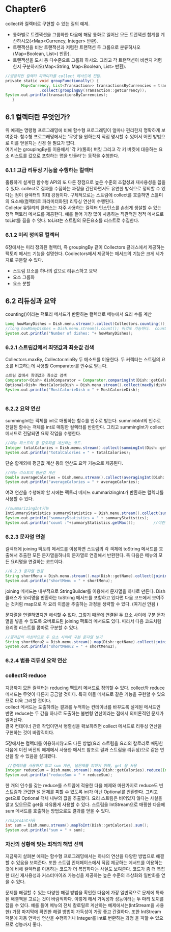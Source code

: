  # Chapter6 
 
 collect와 컬렉터로 구현할 수 있는 질의 예제.
 - 통화별로 트랜잭션을 그룹화한 다음에 해당 통화로 일어난 모든 트랜잭션 합계를 계산하시오(<Map<Currency, Integer> 반환).
 - 트랜잭션을 비싼 트랜잭션과 저렴한 트랜잭션 두 그룹으로 분류히사오(Map<Boolean, List<Transaction>>) 반환).
 - 트랜잭션을 도시 등 다수준으로 그룹화 하시오. 그리고 각 트랜잭션이 비싼지 저렴한지 구분하시오(Map<String, Map<Boolean, List<Transaction>> 반환).
 
 ```groovy
//범용적인 컬렉터 파라미터를 collect 메서드에 전달.
private static void groupFunctionally() {
        Map<Currency, List<Transaction>> transactionsByCurrencies = transactions.stream()
                .collect(groupingBy(Transaction::getCurrency));
System.out.println(transactionsByCurrencies);
    }
```
 
 
## 6.1 컬렉터란 무엇인가?
위 예제는 명령형 프로그래밍에 비해 함수형 프로그래밍이 얼마나 편리한지 명확하게 보여준다. 함수형 프로그래밍에서는 '무엇'을 원하는지
직접 명시할 수 있어서 어떤 방법으로 이를 얻을지는 신경 쓸 필요가 없다.   
여기서는 groupingBy를 이용해서 '각 키(통화) 버킷 그리고 각 키 버킷에 대응하는 요소 리스트를 값으로 포함하는 맵을 만들라'는 동작을 수행한다. 

### 6.1.1 고급 리듀싱 기능을 수행하는 컬렉터 
훌륭하게 설계된 함수형 API의 또 다른 장점으로 높은 수준의 조합성과 재사용성을 꼽을 수 있다. collect로 결과를 수집하는 과정을 간단하면서도
유연한 방식으로 정의할 수 있다는 점이 컬렉터의 최대 강점이다. 구체적으로는 스트림에 collect를 호출하면 스틀미의 요소에(컬렉터로 파라미터화된) 
리듀싱 연산이 수행된다.  
Colletor 유틸리티 클래스는 자주 사용하는 컬렉터 인스턴스를 손쉽게 생설할 수 있는 정적 
팩토리 메서드를 제공한다. 예를 들어 가장 많이 사용하는 직관적인 정적 메서드로 toList를 꼽을 수 잇다. toList는 스트림의 모든요소를 리스트로 수집한다.

### 6.1.2 미리 정의된 컬렉터
6장에서는 미리 정의된 컬렉터, 즉 groupingBy 같이 Collectors 클래스에서 제공하는 팩토리 메서드 기능을 설명한다. Coolectors에서 제공하는
메서드의 기능은 크게 세가지로 구분할 수 있다.
- 스트림 요소를 하나의 값으로 리듀스하고 요약
- 요소 그룹화
- 요소 분할


## 6.2 리듀싱과 요약
counting()이라는 팩토리 메서드가 반환하는 컬렉터로 메뉴에서 요리 수를 계산
```groovy
Long howManyDishes = Dish.menu.stream().collect(Collectors.counting());
//long howManyDishes = Dish.menu.stream().count(); 이것도 가능하다.  counting은 다른 컬렉터와 함께 사용할 때 강력하다.
System.out.println("Number of dishes: "+ howManyDishes);
```

### 6.2.1 스트림값에서 최댓값과 최솟값 검색
Collectors.maxBy, Collector.minBy 두 메소드를 이용한다. 두 커렉터는 스트림의 요소를 비교하는데 사용할 Comparator를 인수로 받는다. 
```groovy
스트림 값에서 최댓값과 최솟값 검색
Comparator<Dish> dishComparator = Comparator.comparingInt(Dish::getCalories);
Optional<Dish> MostCalorieDish = Dish.menu.stream().collect(maxBy(dishComparator));
System.out.println("MostCalorieDish = " + MostCalorieDish);
        
```

### 6.2.2 요약 연산 
summingInt는 객체를 int로 매핑하는 함수를 인수로 받는다. summinbInt의 인수로 전달된 함수는 객체를 int로 매핑한 컬렉터를 반환한다.
그리고 summingInt가 collect 메서드로 전달되면 요약 작업을 수행한다. 
```groovy
//메뉴 리스트의 총 칼로리를 계산하는 코드.
Integer totalCalories = Dish.menu.stream().collect(summingInt(Dish::getCalories));
System.out.println("totalCalories = " + totalCalories);
```
단순 합계외에 평균값 계산 등의 연산도 요약 기능으로 제공된다. 
```groovy
//메뉴 리스트의 평균값 게산
Double averageCalories = Dish.menu.stream().collect(averagingInt(Dish::getCalories));
System.out.println("averageCalories = " + averageCalories);
```

여려 연산을 수행해야 할 시에는 팩토리 메서드 summarizingInt가 반환하는 컬렉터를 사용할 수 있다. 
```groovy
//summarizingInt기능 
IntSummaryStatistics summaryStatistics = Dish.menu.stream().collect(summarizingInt(Dish::getCalories));
System.out.println("summaryStatistics = " + summaryStatistics);
System.out.println("count :"+summaryStatistics.getMax());        //이런식으로 사용가능
```

### 6.2.3 문자열 연결
컬렉터에 joining 팩토리 메서드를 이용하면 스트림의 각 객체에 toString 메서드를 호출해서 추출한 모든 문자열을하나의 문자열로 
연결해서 반환한다. 즉 다음은 메뉴의 모든 요리명을 연결하는 코드이다. 
```groovy
//6.2.3 문자열 연결
String shortMenu = Dish.menu.stream().map(Dish::getName).collect(joining());
System.out.println("shortMenu = " + shortMenu);
```

joining 메서드는 내부적으로 StringBuilder를 이용해서 문자열을 하나로 만든다. Dish 클래스가 요리명을 반환하는 toString 메서드를 포함하고 있다면
다음 코드에서 보여주는 것처럼 map으로 각 요리 이름을 추출하는 과정을 생략할 수 있다. (여기선 안됨 )

문자열을 연결하였지만 해석할 수 없다. 그렇기 때문에 연결된 두 요소 사이에 구분 문자열을 넣을 수 있도록 오버로드된 joining 팩토리 메서드도 있다.
따라서 다음 코드처럼 요리명 리스트를 콤마로 구분할 수 있다.
```groovy
//결과값이 이상하므로 두 요소 사이에 구분 문자열 넣기 
String shortMenu2 = Dish.menu.stream().map(Dish::getName).collect(joining(", "));
System.out.println("shortMenu2 = " + shortMenu2);
```

### 6.2.4 범용 리듀싱 요약 연산
### collect와 reduce
지금까지 모든 컬렉터는 reducing 팩토리 메서드로 정의할 수 있다. collect와 reduce 메서드는 무엇이 다른지 궁금할 것이다. 특히 이들 메서드로 
같은 기능을 구현할 수 있으므로 더욱 그러할 것이다.   
collect 메서드는 도출하려는 결과를 누적하는 컨테이너를 바꾸도록 설계된 메서드인 반면 reduce는 두 값을 하나로 도출하는 불변형 연산이라는 점에서
의미론적인 문제가 일어난다.   
결국 컨테이너 관련 작업이면서 병렬성을 확보하려면 collect 메서드로 리듀싱 연산을 구현하는 것이 바람직이다. 

5장에서는 컬렉터를 이용하지않고도 다른 방법(요리 스트림을 요리의 칼로리로 매핑한 다음에 이전 버전의 에제에서 사용한
메서드 참조로 결과 스트림을 리듀싱)으로 같은 연산을 할 수 있음을 살펴봤다.
```groovy
 //컬렉터를 사용하지 않고 sum 계산, 널문제를 피하기 위해, get 을 사용
Integer reduceSum = Dish.menu.stream().map(Dish::getCalories).reduce(Integer::sum).get();
System.out.println("reduceSum = " + reduceSum);

```
한 개의 인수를 갖는 reduce를 스트림에 적용한 다을 예제와 마찬가지로 reduce도 빈 스트림과 관련한 널 문제를 피할 수 있도록 int가 아닌
Optional<Integer>를 반환한다. 그리고 get으로 Optional 객체 내부의 값을 추출했다. 요리 스트림은 비어있지 않다는 사실을 알고 있으므로
get을 자유롭게 사용할 수 있다. 스트림을 IntStream으로 매핑한 다음에 sum 메서드를 호출하는 방법으로도 결과를 얻을 수 있다.

```groovy
//mapToInt사용
int sum = Dish.menu.stream().mapToInt(Dish::getCalories).sum();
System.out.println("sum = " + sum);
```

### 자신의 상황에 맞는 최적의 해법 선택
지금까지 살펴본 에제는 함수형 프로그래밍에서는 하나의 연산을 다양한 방법으로 해결할 수 있음을 보여준다. 또한 스트림 인터페이스에서 직접
제공하는 메서드를 이용하는 것에 비해 컬렉터를 이용하는 코드가 더 복잡하다는 사실도 보여준다. 코드가 좀 더 복잡한 대신 재사용성과 커스터마이즈
가능성을 제공하는 높은 수준의 추상화와 일반화를 얻을 수 있다. 
  
  문제를 해결할 수 있는 다양한 해결 방법을 확인한 다음에 가장 일반적으로 문제에 특화된 해결책을 고르는 것이 바람직하다. 이렇게 해서 가독성과 성능이라는
  두 마리 토끼를 잡을 수 있다. 예를 들어 메뉴의 전체 칼로릴르 계산하는 예제에서는(IntStream을 사용한) 가장 마지막에 확인한 해결 방법이
  가독성이 가장 좋고 간결하다. 또한 IntStream 덕분에 자동 언박싱 연산을 수행하거나 Integer를 int로 변환하는 과정 을 피할 수 있으므로 성능까지 좋다.

